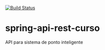 [![Build Status](https://travis-ci.org/marlon123/spring-api-rest-curso.svg?branch=master)](https://travis-ci.org/marlon123/spring-api-rest-curso)
# spring-api-rest-curso
API para sistema de ponto inteligente
